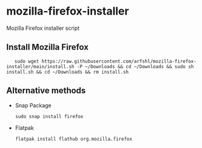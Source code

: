 # mozilla-firefox-installer
Mozilla Firefox installer script
## Install Mozilla Firefox

       sudo wget https://raw.githubusercontent.com/arfshl/mozilla-firefox-installer/main/install.sh -P ~/Downloads && cd ~/Downloads && sudo sh install.sh && cd ~/Downloads && rm install.sh
 
## Alternative methods
- Snap Package

      sudo snap install firefox

- Flatpak

      flatpak install flathub org.mozilla.firefox

